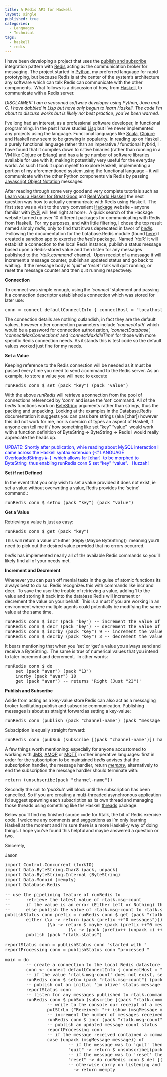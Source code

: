 ```yaml
---
title: A Redis API for Haskell
layout: single
published: true
categories:
  - Languages
  - Technical
tags:
  - haskell
  - redis
---
```

I have been developing a project that uses the [publish and subscribe](http://www.enterpriseintegrationpatterns.com/PublishSubscribeChannel.html "Publish and Subscribe") integration pattern with [Redis](http://redis.io/ "Redis.IO") acting as the communication broker for messaging. The project started in <a title="Python" href="https://www.python.org/" target="_blank">Python</a>, my preferred language for rapid prototyping, but because Redis is at the center of the system&#8217;s architecture any software which can talk Redis can communicate with the other components.  What follows is a discussion of how, from <a title="Haskell" href="https://www.haskell.org/" target="_blank">Haskell</a>, to communicate with a Redis server.

<!--more-->

_DISCLAIMER: I am a seasoned software developer using Python, Java and C. I have dabbled in Lisp but have only begun to learn Haskell. The code I&#8217;m about to discuss works but is likely not best practice, you&#8217;ve been warned._

I&#8217;ve long had an interest, as a professional software developer, in functional programming. In the past I have studied <a title="Common Lisp" href="https://common-lisp.net/" target="_blank">Lisp</a> but I&#8217;ve never implemented any projects using the language. Functional languages like <a title="Scala" href="http://www.scala-lang.org/" target="_blank">Scala</a>, <a title="Clojure" href="http://clojure.org/" target="_blank">Clojure</a> and Haskell now seem to be growing in popularity. In reading up on Haskell, a purely functional language rather than an imperative / functional hybrid, I have found that it compiles down to native binaries (rather than running in a VM like Clojure or <a title="Erlang" href="http://www.erlang.org/" target="_blank">Erlang</a>) and has a large number of software libraries available for use with it, making it potentially very useful for the everyday world. As such I took it upon myself to explore Haskell, implementing a portion of my aforementioned system using the functional language &#8211; it will communicate with the other Python components via Redis by passing <a title="JSON" href="http://json.org/" target="_blank">Javascript Object Notation</a> messages.

After reading through some very good and very complete tutorials such as <a title="Learn you a Haskell for Great Good" href="http://learnyouahaskell.com/" target="_blank">Learn you a Haskell for Great Good</a> and <a title="Real World Haskell" href="http://book.realworldhaskell.org/" target="_blank">Real World Haskell</a> the next question was how to actually communicate with Redis using Haskell.  The first step was a visit to the very convenient <a title="Haskell Hackage" href="https://hackage.haskell.org/" target="_blank">Hackage</a> website &#8211; anyone familiar with <a title="Python PyPI" href="https://pypi.python.org/pypi" target="_blank">PyPI</a> will feel right at home.  A quick search of the Hackage website turned up over 10 different packages for communicating with Redis from Haskell.  For my purposes, and with little filtering, I chose the top result named simply _redis_, only to find that it was deprecated in favor of _<a title="Haskell hedis Package" href="https://hackage.haskell.org/package/hedis" target="_blank">hedis</a>_.  Following the documentation for the Database.Redis module (found [here](http://hackage.haskell.org/package/hedis-0.6.5/docs/Database-Redis.html "Database.Redis Documentation")) I created a sandbox app to exercise the _hedis_ package.  Named &#8216;_rtalk_&#8216; it will establish a connection to the local Redis instance, publish a status message based upon a Redis-stored value and then listen for any messages published to the &#8216;_rtalk.command_&#8216; channel.  Upon receipt of a message it will increment a message counter, publish an updated status and go back to waiting.  If the message body is &#8216;_quit_&#8216; or &#8216;_reset_&#8216; rtalk will quit running, or reset the message counter and then quit running respectively.

**Connection**

To connect was simple enough, using the &#8216;_connect_&#8216; statement and passing it a connection descriptor established a connection which was stored for later use:

<pre class="theme:tomorrow lang:haskell decode:true">conn = connect defaultConnectInfo { connectHost = "localhost", connectPort = (PortNumber 6379) }</pre>

The connection details are nothing outlandish, in fact they are the default values, however other connection parameters include &#8216;_connectAuth_&#8216; which would be a password for connection authorization, &#8216;_connectDatabase_&#8216;, &#8216;_connectMaxConnections_&#8216; and &#8216;_connectMaxIdleTime_&#8216; for those with more specific Redis connection needs. As it stands this is test code so the default values worked just fine for my needs.

**Set a Value**

Keeping reference to the Redis connection will be needed as it must be passed every time you need to send a command to the Redis server. As an example, to store a value you will need to execute

<pre class="theme:tomorrow lang:haskell decode:true">runRedis conn $ set (pack "key") (pack "value")</pre>

With the above _runRedis_ will retrieve a connection from the pool of connections referenced by &#8216;_conn_&#8216; and issue the &#8216;_set_&#8216; command. All of the _hedis_ functions work on <a title="Haskell Data.ByteString" href="https://hackage.haskell.org/package/bytestring-0.9.2.1/docs/Data-ByteString.html" target="_blank">ByteString</a> arguments rather than strings, thus the packing and unpacking. Looking at the examples in the Database.Redis documentation it suggests you can pass bare strings (aka [char]) however this did not work for me, nor is coercion of types an aspect of Haskell, if anyone can tell me if / how something like <span class="theme:tomorrow lang:haskell decode:true crayon-inline">set &#8220;key&#8221; &#8220;value&#8221;</span>  would work with a function definition of <span class="theme:tomorrow lang:haskell decode:true crayon-inline">ByteString -> ByteString -> Redis</span> I would really appreciate the heads up.

<span style="color: #0000ff">UPDATE: Shortly after publication, while reading about MySQL interaction I came across the Haskell syntax extension <span class="lang:haskell decode:true  crayon-inline">{-# LANGUAGE OverloadedStrings #-}</span>  which allows for <span class="lang:haskell decode:true  crayon-inline ">[char]</span>  to be morphed to <span class="lang:haskell decode:true  crayon-inline ">ByteString</span>  thus enabling <span class="lang:haskell decode:true  crayon-inline">runRedis conn $ set &#8220;key&#8221; &#8220;value&#8221;</span>.   Huzzah!</span>

**Set if not Defined**

In the event that you only wish to set a value provided it does not exist, ie set a value without overwriting a value, Redis provides the &#8216;setnx&#8217; command.:

<pre class="theme:tomorrow lang:haskell decode:true">runRedis conn $ setnx (pack "key") (pack "value")</pre>

**Get a Value**

Retrieving a value is just as easy:

<pre class="theme:tomorrow lang:haskell decode:true">runRedis conn $ get (pack "key")</pre>

This will return a value of <span class="theme:tomorrow lang:haskell decode:true crayon-inline">Either (Reply (Maybe ByteString))</span>  meaning you&#8217;ll need to pick out the desired value provided that no errors occurred.

_hedis_ has implemented nearly all of the available Redis commands so you&#8217;ll likely find all of your needs met.

**Increment and Decrement**

Whenever you can push off menial tasks in the guise of atomic functions its always best to do so. Redis recognizes this with commands like incr and decr.  To save the user the trouble of retrieving a value, adding 1 to the value and storing it back into the database Redis will increment or decrement the value on your behalf.  This is a must if you are working in an environment where multiple agents could potentially be modifying the same value at the same time.

<pre class="theme:tomorrow lang:haskell decode:true">runRedis conn $ incr (pack "key") -- increment the value of 'key' by 1
runRedis conn $ decr (pack "key") -- decrement the value of 'key' by 1
runRedis conn $ incrby (pack "key") 9 -- increment the value of 'key' by 9
runRedis conn $ decrby (pack "key") 3 -- decrement the value of 'key' by 3</pre>

It bears mentioning that when you &#8216;set&#8217; or &#8216;get&#8217; a value you always send and receive a ByteString.  The same is true of numerical values that you intend to later increment and decrement.  In other words:

<pre class="theme:tomorrow lang:haskell decode:true">runRedis conn $ do
    set (pack "avar") (pack "13")
    incrby (pack "avar") 10
    get (pack "avar") -- returns 'Right (Just "23")'</pre>

**Publish and Subscribe**

Aside from acting as a key-value store Redis can also act as a messaging broker facilitating publish and subscribe communication. Publishing messages is about as straight forward as setting a key-value:

<pre class="theme:tomorrow lang:haskell decode:true">runRedis conn (publish (pack "channel-name") (pack "message body"))</pre>

Subsciption is equally straight forward:

<pre class="theme:tomorrow lang:haskell decode:true">runRedis conn (pubSub (subscribe [(pack "channel-name")]) handlerFunction)</pre>

A few things worth mentioning: especially for anyone accustomed to working with <a title="Java Messaging Service" href="http://en.wikipedia.org/wiki/Java_Message_Service" target="_blank">JMS</a>, <a title="Advanced Message Queueing Protocol" href="http://www.amqp.org/" target="_blank">AMQP</a> or <a title="Message Queue Telemetry Transport" href="http://mqtt.org/" target="_blank">MQTT</a> in other imperative languages: first in order for the subscription to be maintained _hedis_ advises that the subscription handler, the message handler, return _<a title="Data.Monoid mempty" href="https://hackage.haskell.org/package/base-4.5.0.0/docs/Data-Monoid.html#v:mempty" target="_blank">mempty</a>_, alternatively to end the subscription the message handler should terminate with:

<pre class="theme:tomorrow lang:haskell decode:true">return (unsubscribe[pack "channel-name"])</pre>

Secondly the call to &#8216;_pubSub_&#8216; will block until the subscription has been cancelled. So if you are creating a multi-threaded asynchronous application I&#8217;d suggest spawning each subscription as its own thread and managing those threads using something like the Haskell <a title="Haskell threads" href="https://hackage.haskell.org/package/threads" target="_blank">threads</a> package.

Below you&#8217;ll find my finished source code for Rtalk, the bit of Redis exercise code. I welcome any comments and suggestions as I&#8217;m only learning Haskell at the moment and I&#8217;m sure there is a more Haskell-y way of doing things. I hope you&#8217;ve found this helpful and maybe answered a question or two.

Sincerely,
  
Jason

<pre class="theme:tomorrow lang:haskell decode:true  " title="rtalk.hs">import Control.Concurrent (forkIO)
import Data.ByteString.Char8 (pack, unpack)
import Data.ByteString.Internal (ByteString)
import Data.Monoid (mempty)
import Database.Redis

-- use the pipelining feature of runRedis to
--      retrieve the latest value of rtalk.msg-count
--      if the value is an error (Either Left or Nothing) then publish a '0' message count
--      else publish the value of rtalk.msg-count to rtalk.status
publishStatus conn prefix = runRedis conn $ get (pack "rtalk.msg-count") &gt;&gt;=
        either (\a -&gt; return (pack (prefix ++"0 messages")))
                (\b -&gt; return $ maybe (pack (prefix ++"0 messages"))
                        (\c -&gt; (pack (prefix++ (unpack c) ++" messages"))) b) &gt;&gt;=
        publish (pack "rtalk.status")

reportStatus conn = publishStatus conn "started with "
reportProcessing conn = publishStatus conn "processed "

main = do
        -- create a connection to the local Redis datastore
        conn &lt;- connect defaultConnectInfo { connectHost = "localhost", connectPort = (PortNumber 6379) }
        -- if the value 'rtalk.msg-count' does not exist, set it to an initial value of '0'
        runRedis conn $ setnx (pack "rtalk.msg-count") (pack "0")
        -- publish out an initial 'im alive' status message
        reportStatus conn
        -- listen for any messages published to rtalk.command
        runRedis conn $ pubSub (subscribe [(pack "rtalk.command")]) $ \message -&gt; do
                -- write to the console our receipt of a message
                putStrLn ("Received: "++ (show (msgMessage message)))
                -- increment the number of messages received
                runRedis conn $ incr (pack "rtalk.msg-count")
                -- publish an updated message count status
                reportProcessing conn
                -- if the message received contained a command respond accordingly
                case (unpack (msgMessage message)) of
                        -- if the message was to 'quit' then unsubscribe and exit
                        "quit" -&gt; return $ unsubscribe[(pack "rtalk.command")]
                        -- if the message was to 'reset' then clear the message count, unsubscribe and exit
                        "reset" -&gt; do runRedis conn $ del [(pack "rtalk.msg-count")]; return $ unsubscribe[(pack "rtalk.command")]
                        -- otherwise carry on listening and counting
                        _ -&gt; return mempty
</pre>
